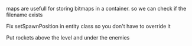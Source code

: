 maps are usefull for storing bitmaps in a container.
so we can check if the filename exists 

Fix setSpawnPosition in entity class so you don't have to override it

Put rockets above the level and under the enemies